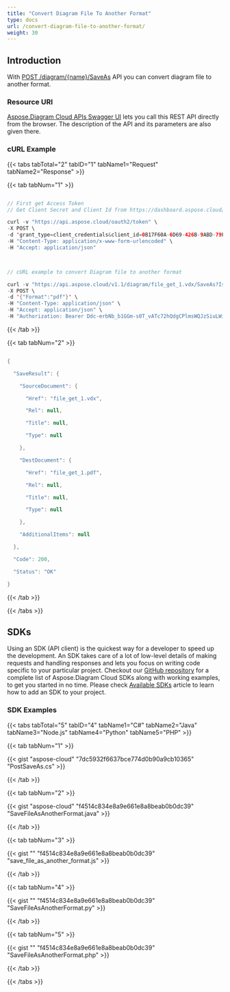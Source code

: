 ```yaml
---
title: "Convert Diagram File To Another Format"
type: docs
url: /convert-diagram-file-to-another-format/
weight: 30
---
```


## **Introduction**
With [POST /diagram/{name}/SaveAs](https://apireference.aspose.cloud/diagram/#!/DiagramFile/DiagramFile_PutUpload) API you can convert diagram file to another format.
### **Resource URI**
[Aspose.Diagram Cloud APIs Swagger UI](https://apireference.aspose.cloud/diagram/) lets you call this REST API directly from the browser. The description of the API and its parameters are also given there. 
### **cURL Example**
{{< tabs tabTotal="2" tabID="1" tabName1="Request" tabName2="Response" >}}

{{< tab tabNum="1" >}}

```java

// First get Access Token
// Get Client Secret and Client Id from https://dashboard.aspose.cloud/

curl -v "https://api.aspose.cloud/oauth2/token" \
-X POST \
-d 'grant_type=client_credentials&client_id=0B17F60A-6D69-426B-9ABD-79F35A6E9F7B&client_secret=53b8b19adffa41a3e87dbbd8858977ae' \
-H "Content-Type: application/x-www-form-urlencoded" \
-H "Accept: application/json"



// cURL example to convert Diagram file to another format

curl -v "https://api.aspose.cloud/v1.1/diagram/file_get_1.vdx/SaveAs?IsOverwrite=true&newfilename=file_get_1.pdf" \
-X POST \
-d '{"Format":"pdf"}' \
-H "Content-Type: application/json" \
-H "Accept: application/json" \
-H "Authorization: Bearer Ddc-erbNb_b1GGm-s0T_vATc72hQdgCPlmsWQJzSiuLWiYYLa1aIZQC2p64xDV5rjdVCYaR-4PIy_Djgvc2mqlN6uu13O90fvu66TKKAPWLJi-50D0WxpZr1l-7en2VkkDUnMgkMphdmGGN3IWRgc22XxMXab72oh0njvfDVoAskGjbFDrl3jxDBYnGDbfqGF5_YHnliYJ2gq40uc2_rVgoDNJoGz6PMs2bNDm2zuUXTD7Hy07qxE5nWxNkaYNMY3RxuDXvLrQommIB9Nboyt8v40G5yJ0nDCFUKgsmM6BhEGe9afDFLd3vQQTRqfWYlWSsi8kfhKW5pCqNqaHe_NJkzkmhYdqFxrUJhaJrp5xEGUAh2eH8V3G_sTaP0DxhMRQB7VSCIqyHsUgqPBVrHH5pujM-nEaPCPQK9gsiblvkPjXka"

```

{{< /tab >}}

{{< tab tabNum="2" >}}

```java

{

  "SaveResult": {

    "SourceDocument": {

      "Href": "file_get_1.vdx",

      "Rel": null,

      "Title": null,

      "Type": null

    },

    "DestDocument": {

      "Href": "file_get_1.pdf",

      "Rel": null,

      "Title": null,

      "Type": null

    },

    "AdditionalItems": null

  },

  "Code": 200,

  "Status": "OK"

}

```

{{< /tab >}}

{{< /tabs >}}
## **SDKs**
Using an SDK (API client) is the quickest way for a developer to speed up the development. An SDK takes care of a lot of low-level details of making requests and handling responses and lets you focus on writing code specific to your particular project. Checkout our [GitHub repository](https://github.com/aspose-diagram-cloud) for a complete list of Aspose.Diagram Cloud SDKs along with working examples, to get you started in no time. Please check [Available SDKs](/diagram/available-sdks/) article to learn how to add an SDK to your project.
### **SDK Examples**
{{< tabs tabTotal="5" tabID="4" tabName1="C#" tabName2="Java" tabName3="Node.js" tabName4="Python" tabName5="PHP" >}}

{{< tab tabNum="1" >}}

{{< gist "aspose-cloud" "7dc5932f6637bce774d0b90a9cb10365" "PostSaveAs.cs" >}}

{{< /tab >}}

{{< tab tabNum="2" >}}

{{< gist "aspose-cloud" "f4514c834e8a9e661e8a8beab0b0dc39" "SaveFileAsAnotherFormat.java" >}}

{{< /tab >}}

{{< tab tabNum="3" >}}



{{< gist "" "f4514c834e8a9e661e8a8beab0b0dc39" "save_file_as_another_format.js" >}}

{{< /tab >}}

{{< tab tabNum="4" >}}

{{< gist "" "f4514c834e8a9e661e8a8beab0b0dc39" "SaveFileAsAnotherFormat.py" >}}

{{< /tab >}}

{{< tab tabNum="5" >}}

{{< gist "" "f4514c834e8a9e661e8a8beab0b0dc39" "SaveFileAsAnotherFormat.php" >}}

{{< /tab >}}

{{< /tabs >}}




